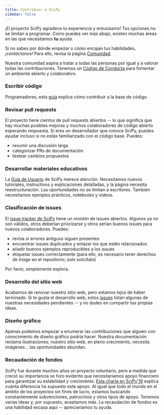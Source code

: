 ```yaml
---
title: Contribuir a SciPy
sidebar: false
---
```


¡El proyecto SciPy agradece tu experiencia y entusiasmo!
Tus opciones no se limitan a programar. Como puedes ver más abajo, existen muchas áreas en las que necesitamos **tu** ayuda.

Si no sabes por dónde empezar o cómo encajan tus habilidades, _¡contáctanos!_
Para ello, revisa la página [Comunidad](/community).

Nuestra comunidad aspira a tratar a todas las personas por igual y a valorar todas las contribuciones.
Tenemos un [Código de Conducta](https://docs.scipy.org/doc/scipy/dev/conduct/code_of_conduct.html) para fomentar un ambiente abierto y colaborativo.

### Escribir código

Programadores, esta
[guía](https://scipy.github.io/devdocs/dev/contributor/development_workflow.html#development-workflow)
explica cómo contribuir a la base de código.

### Revisar pull requests

El proyecto tiene cientos de pull requests abiertos -- lo que significa que hay muchas posibles mejoras
y muchos colaboradores de código abierto esperando respuesta. Si eres
un desarrollador que conoce SciPy, puedes ayudar incluso si no estás familiarizado con el código base. Puedes:

- resumir una discusión larga
- categorizar PRs de documentación
- testear cambios propuestos

### Desarrollar materiales educativos

La [Guía de Usuario](https://docs.scipy.org/doc/scipy/tutorial/index.html) de SciPy merece atención.
Necesitamos nuevos tutoriales, instructivos y explicaciones detalladas, y la página necesita reestructuración. Las oportunidades no se limitan a escritores. También necesitamos ejemplos prácticos, notebooks y videos.

### Clasificación de issues

El [issue tracker de SciPy](https://github.com/scipy/scipy/issues) tiene un _montón_
de issues abiertos. Algunos ya no son válidos, otros deberían priorizarse y otros serían buenos issues para nuevos colaboradores. Puedes:

- revisa si errores antiguos siguen presentes
- encuentrar issues duplicados y enlazar los que estén relacionados
- añadir buenos ejemplos reproducibles a los issues
- etiquetar issues correctamente (para ello, es necesario tener derechos de _triage_ en el repositorio; solo solicítalo)

Por favor, simplemente explora.

### Desarrollo del sitio web

Acabamos de renovar nuestro sitio web, pero estamos lejos de haber terminado. Si te gusta el desarrollo web, estos
[issues](https://github.com/scipy/scipy.org/issues)
listan algunas de nuestras necesidades pendientes -- y no dudes en compartir tus propias ideas.

### Diseño gráfico

Apenas podemos empezar a enumerar las contribuciones que alguien con conocimiento de diseño gráfico podría hacer.
Nuestra documentación reclama ilustraciones; nuestro sitio web, en pleno crecimiento, necesita imágenes... las oportunidades abundan.

### Recaudación de fondos

SciPy fue durante muchos años un proyecto voluntario, pero a medida que creció su importancia se hizo evidente que necesitaríamos apoyo financiero para garantizar su estabilidad y crecimiento. [Esta charla en SciPy'19](https://www.youtube.com/watch?v=dBTJD_FDVjU) explica cuánta diferencia ha supuesto este apoyo. Al igual que todo el mundo en el ámbito de los proyectos sin fines de lucro, estamos
buscando constantemente subvenciones, patrocinios y otros tipos de apoyo. Tenemos varias ideas y, por supuesto, aceptamos más. La recaudación de fondos es una habilidad escasa aquí -- apreciaríamos tu ayuda.
